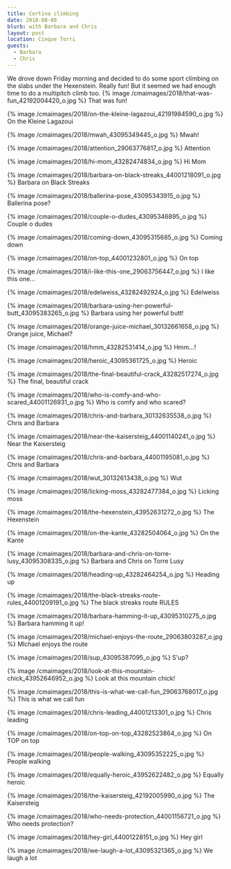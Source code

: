 ```yaml
---
title: Cortina climbing
date: 2018-08-08
blurb: with Barbara and Chris
layout: post
location: Cinque Torri
guests:
  - Barbara
  - Chris
---
```


We drove down Friday morning and decided to do some sport climbing on the
slabs under the Hexenstein. Really fun! But it seemed we had enough time
to do a multipitch climb too. 
{% image /cmaimages/2018/that-was-fun_42192004420_o.jpg %}
That was fun!




{% image /cmaimages/2018/on-the-kleine-lagazoui_42191984590_o.jpg %}
On the Kleine Lagazoui




{% image /cmaimages/2018/mwah_43095349445_o.jpg %}
Mwah!




{% image /cmaimages/2018/attention_29063776817_o.jpg %}
Attention




{% image /cmaimages/2018/hi-mom_43282474834_o.jpg %}
Hi Mom




{% image /cmaimages/2018/barbara-on-black-streaks_44001218091_o.jpg %}
Barbara on Black Streaks




{% image /cmaimages/2018/ballerina-pose_43095343915_o.jpg %}
Ballerina pose?




{% image /cmaimages/2018/couple-o-dudes_43095346895_o.jpg %}
Couple o dudes




{% image /cmaimages/2018/coming-down_43095315685_o.jpg %}
Coming down




{% image /cmaimages/2018/on-top_44001232801_o.jpg %}
On top




{% image /cmaimages/2018/i-like-this-one_29063756447_o.jpg %}
I like this one...




{% image /cmaimages/2018/edelweiss_43282492924_o.jpg %}
Edelweiss




{% image /cmaimages/2018/barbara-using-her-powerful-butt_43095383265_o.jpg %}
Barbara using her powerful butt!




{% image /cmaimages/2018/orange-juice-michael_30132661658_o.jpg %}
Orange juice, Michael?




{% image /cmaimages/2018/hmm_43282531414_o.jpg %}
Hmm...!




{% image /cmaimages/2018/heroic_43095361725_o.jpg %}
Heroic




{% image /cmaimages/2018/the-final-beautiful-crack_43282517274_o.jpg %}
The final, beautiful crack




{% image /cmaimages/2018/who-is-comfy-and-who-scared_44001126931_o.jpg %}
Who is comfy and who scared?




{% image /cmaimages/2018/chris-and-barbara_30132635538_o.jpg %}
Chris and Barbara




{% image /cmaimages/2018/near-the-kaisersteig_44001140241_o.jpg %}
Near the Kaisersteig




{% image /cmaimages/2018/chris-and-barbara_44001195081_o.jpg %}
Chris and Barbara




{% image /cmaimages/2018/wut_30132613438_o.jpg %}
Wut




{% image /cmaimages/2018/licking-moss_43282477384_o.jpg %}
Licking moss




{% image /cmaimages/2018/the-hexenstein_43952631272_o.jpg %}
The Hexenstein




{% image /cmaimages/2018/on-the-kante_43282504064_o.jpg %}
On the Kante




{% image /cmaimages/2018/barbara-and-chris-on-torre-lusy_43095308335_o.jpg %}
Barbara and Chris on Torre Lusy




{% image /cmaimages/2018/heading-up_43282464254_o.jpg %}
Heading up




{% image /cmaimages/2018/the-black-streaks-route-rules_44001209191_o.jpg %}
The black streaks route RULES




{% image /cmaimages/2018/barbara-hamming-it-up_43095310275_o.jpg %}
Barbara hamming it up!




{% image /cmaimages/2018/michael-enjoys-the-route_29063803287_o.jpg %}
MIchael enjoys the route




{% image /cmaimages/2018/sup_43095387095_o.jpg %}
S'up?




{% image /cmaimages/2018/look-at-this-mountain-chick_43952646952_o.jpg %}
Look at this mountain chick!




{% image /cmaimages/2018/this-is-what-we-call-fun_29063768017_o.jpg %}
This is what we call fun




{% image /cmaimages/2018/chris-leading_44001213301_o.jpg %}
Chris leading




{% image /cmaimages/2018/on-top-on-top_43282523864_o.jpg %}
On TOP on top




{% image /cmaimages/2018/people-walking_43095352225_o.jpg %}
People walking




{% image /cmaimages/2018/equally-heroic_43952622482_o.jpg %}
Equally heroic




{% image /cmaimages/2018/the-kaisersteig_42192005990_o.jpg %}
The Kaisersteig




{% image /cmaimages/2018/who-needs-protection_44001156721_o.jpg %}
Who needs protection?




{% image /cmaimages/2018/hey-girl_44001228151_o.jpg %}
Hey girl




{% image /cmaimages/2018/we-laugh-a-lot_43095321365_o.jpg %}
We laugh a lot



